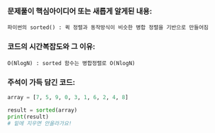 ### 문제풀이 핵심아이디어 또는 새롭게 알게된 내용: 
    파이썬의 sorted() : 퀵 정렬과 동작방식이 비슷한 병합 정렬을 기반으로 만들어짐
    
### 코드의 시간복잡도와 그 이유:
    O(NlogN) : sorted 함수는 병합정렬로 O(NlogN)
    
    
### 주석이 가득 담긴 코드:
```python
array = [7, 5, 9, 0, 3, 1, 6, 2, 4, 8]

result = sorted(array)
print(result)
# 밑에 지우면 안올라가요!
```
